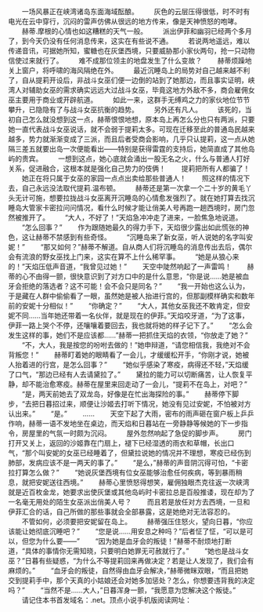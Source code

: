 　　一场风暴正在峡湾诸岛东面海域酝酿。
　　灰色的云层压得很低，时不时有电光在云中穿行，沉闷的雷声仿佛从很远的地方传来，像是天神愤怒的咆哮。
　　赫蒂.摩根的心情也如这糟糕的天气一般。
　　派出伊菲和幽羽已经两个多月了，到今天仍没有任何消息传来，这实在有些说不通。
　　若说两地遥远，难以传递音讯，可据她所知，蜜糖也在灰堡西境，只要威胁那小家伙两句，抢一只动物信使过来就行了。
　　难不成那位领主的地盘发生了什么变故？
　　赫蒂烦躁地关上窗户，将呼啸的海风隔绝在外。
　　最近沉睡岛上的局势对自己越来越不利了，自从提莉开设后，非战斗女巫们便一边倒的站到了她那边，而且事实证明，峡湾人对辅助女巫的需求确实远远大过战斗女巫，毕竟这地方外敌不多，商会雇佣女巫主要用于商业或开辟航道。
　　如此一来，这群手无缚鸡之力的家伙地位节节攀升，已隐隐有了与战斗女巫抗衡的趋势。
　　另外还有凡人。
　　该死的，当初自己怎么就没想到这一点，赫蒂恨恨地想，原本岛上再怎么分也只有两派，只要她一直代表战斗女巫说话，就不会弱于提莉太多。可现在迁移至此的普通岛民越来越多，势力就渐渐变成了三派，而且后者受商会影响，几乎只认提莉，这一点从她隔三差五就要出岛一次便能看出——特别是获得雷霆的支持后，她简直成了其他岛屿的贵宾。
　　一想到这点，她心底就会涌出一股无名之火，什么与普通人打好关系，促进融合，这根本就是强化自己势力的伎俩！
　　提莉把所有人都骗了！
　　她正在将只属于女巫的家园一点点出卖给那些普通人！
　　照这样的情况下去，自己永远没法取代提莉.温布顿。
　　赫蒂还是第一次拿一个二十岁的黄毛丫头无计可施，想要拉拢战斗女巫离开沉睡岛的心情愈发强烈了。就在她打算去找沉睡岛大管家卡密拉问问情况，看什么时候才能让俏美人号再跑一趟西境时，房门忽然被推开了。
　　“大人，不好了！”天焰急冲冲走了进来，一脸焦急地说道。
　　“怎么回事？”
　　作为跟随她最久的得力手下，天焰很少露出如此慌张的神色，这让赫蒂不禁感到有些奇怪。
　　“沉睡岛来了新女巫，听人说她的名字叫安妮！”
　　“那又如何？”赫蒂不解道。自从商人们将沉睡岛的消息传出去后，偶尔会有流浪的野女巫找上门来，这实在算不上什么稀罕事。
　　“她是从狼心来的！”天焰压低声音道，“我曾见过她！”
　　天空中陡然响起了一声雷鸣！
　　赫蒂的心不由得一颤，很快意识到了对方口中的是什么意思，“你是说……她是被血牙会拒绝的落选者？这不可能！会不会只是同名？”
　　“我一开始也这么认为，于是藏在人群中偷偷看了一眼，虽然她是被人抬进行宫的，但那副模样确实和数年前的安妮十分相似！”
　　“你确定？”
　　“大人，其他女巫我还不敢肯定，但安妮不同……当年她还带着一名伙伴，就是现在的伊菲。”天焰咬牙道，“为了这事，伊菲一路上哭个不停，还嚷嚷着要回去，我也就将她的样子记下了。”
　　“怎么会发生这样的事，她们不是应该都……”赫蒂一把抓住天焰的衣领，“你放走了她？”
　　“不，大人，我是按您的吩咐去做的！”她申辩道，“请您相信我，我绝对不会背叛您！”
　　赫蒂盯着她的眼睛看了一会儿，才缓缓松开手，“你刚才说，她被人抬着进的行宫，是怎么回事？”
　　“她似乎感染了寒疫，病得还不轻，”天焰缓了口气，“那边已经有人去请黛拉了。”
　　黛拉的能力可以切断痛苦，让人恢复平静，却不能治愈寒疫。赫蒂在屋里来回走动了一会儿，“提莉不在岛上，对吧？”
　　“是，两天前她去了双龙岛，好像是在忙出海探险的事。”
　　赫蒂停下脚步，“去把日暮招过来，顺便让沙姬去打听下情况，她没有见过安妮，不怕被对方认出来。”
　　“是。”
　　……
　　天空下起了大雨，密布的雨声砸在窗户板上乒乒作响，赫蒂一语不发地坐在桌边，而天焰和日暮站在一旁静静等候她的下一步指令，房屋里的气氛一时颇为沉闷。
　　屋外忽然响起了急促的脚步声。
　　房门打开又关上，返回的沙姬靠在门扇上，褪下已经湿透的雨衣和草帽，长出口气，“那个叫安妮的女巫已经睡着了，但黛拉说她的情况并不理想，寒疫已经伤到肺部，发病应该不是一两天的事了。”
　　“是么，”赫蒂的声音阴沉得可怕，“卡密拉打算怎么做？”
　　“她说灰堡西境有位女巫能够治愈任何疾病，等到暴雨稍息，就把安妮送往西境。”
　　赫蒂心里愤怒得想笑，雇佣独眼杰克往返一次峡湾就是近百枚金龙，她要求出使灰堡或其他岛屿时卡密拉总是百般推诿，现在却为了一名毫无用处的陌生女巫派出俏美人号？
　　而且若是放任对方去西境，一旦和伊菲汇合的话，自己所做的那些事就会全部暴露，这是她绝对无法容忍的。
　　不管如何，必须要把安妮留在岛上。
　　赫蒂强压住怒火，望向日暮，“你应该能让她彻底沉睡吧？”
　　“您是说……用安息之种吗？”后者怔了怔，“可以是可以，但您为什么要——”
　　“因为她是血牙会的叛徒！”赫蒂不耐烦地打断道，“具体的事情你无需知晓，只要明白她罪无可赦就行了。”
　　“她也是战斗女巫？”日暮有些疑惑，“为什么不等提莉回来再做决定？若是让人发现了，我们会有麻烦的。”
　　“血牙会的叛徒，自然得由血牙会解决，”赫蒂微眯双眼，“而且把她交到提莉手中，那个天真的小姑娘还会对她多加惩处？怎么，你想要违背我的决定吗？”
　　“当然不是……大人，”日暮浑身一颤，“我愿意为您解决这个叛徒。”
　　请记住本书首发域名：.net。顶点小说手机版阅读网址：